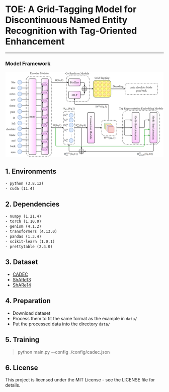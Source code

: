 # TOE: A Grid-Tagging Model for Discontinuous Named Entity Recognition with Tag-Oriented Enhancement

---
### Model Framework

![avatar](figure/model_frame.png)

## 1. Environments
```text
- python (3.8.12)
- cuda (11.4)
```
## 2. Dependencies
```text
- numpy (1.21.4)
- torch (1.10.0)
- genism (4.1.2)
- transformers (4.13.0)
- pandas (1.3.4)
- scikit-learn (1.0.1)
- prettytable (2.4.0)
```
## 3. Dataset
   * [CADEC](https://pubmed.ncbi.nlm.nih.gov/25817970/)  
   * [ShARe13](https://clefehealth.imag.fr/?page_id=441)  
   * [ShARe14](https://sites.google.com/site/clefehealth2014/)

## 4. Preparation
   * Download dataset  
   * Process them to fit the same format as the example in `data/`
   * Put the processed data into the directory `data/`
## 5. Training
> python main.py --config ./config/cadec.json

## 6. License
   This project is licensed under the MIT License - see the LICENSE file for details.
